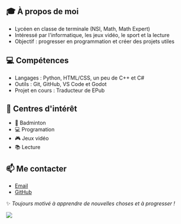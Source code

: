 ## 🎓 À propos de moi
- Lycéen en classe de terminale (NSI, Math, Math Expert)
- Intéressé par l'informatique, les jeux vidéo, le sport et la lecture
- Objectif : progresser en programmation et créer des projets utiles

## 💻 Compétences
- Langages : Python, HTML/CSS, un peu de C++ et C#
- Outils : Git, GitHub, VS Code et Godot
- Projet en cours : Traducteur de EPub

## 🎯 Centres d'intérêt
- 🏸 Badminton  
- 💻 Programation  
- 🎮 Jeux vidéo  
- 📚 Lecture  

## 📫 Me contacter
- [Email](*mioux1801@gmail.com*)   
- [GitHub](https://github.com/Miouxxx) 

✨ *Toujours motivé à apprendre de nouvelles choses et à progresser !*

![](https://www.google.com/imgres?q=chat&imgurl=https%3A%2F%2Fwww.husse.fr%2Fwp-content%2Fuploads%2F2024%2F04%2Fchat-bengal-husse_1.webp&imgrefurl=https%3A%2F%2Fwww.husse.fr%2Fblog%2Fconseils-chat%2Fraces-chat%2Fle-bengal-ou-le-chat-fauve%2F%3Fsrsltid%3DAfmBOopGRLxnQEq9KgRdbqYwVKK2xcxuyyRy8HlOHrPESDcb4t_AarcL&docid=fsDtddG3igbJBM&tbnid=u668k0R_M_NxsM&vet=12ahUKEwjTp-LT48iPAxWObEEAHZFLEwIQM3oECD8QAA..i&w=1200&h=600&hcb=2&ved=2ahUKEwjTp-LT48iPAxWObEEAHZFLEwIQM3oECD8QAA)